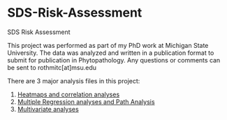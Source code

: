 # SDS-Risk-Assessment
SDS Risk Assessment

This project was performed as part of my PhD work at Michigan State University. The data was analyzed and written in a publication format to submit for publication in Phytopathology.
Any questions or comments can be sent to rothmitc[at]msu.edu

There are 3 major analysis files in this project:
1) [Heatmaps and correlation analyses](https://github.com/rothmi12/SDS-Risk-Assessment/blob/master/Heatmaps_and_correlations.md)
2) [Multiple Regression analyses and Path Analysis](https://github.com/rothmi12/SDS-Risk-Assessment/blob/master/Multiple_Regression.md)
3) [Multivariate analyses](https://github.com/rothmi12/SDS-Risk-Assessment/blob/master/Multivariate_SDS_Analysis.md)